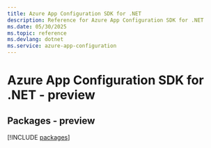 ```yaml
---
title: Azure App Configuration SDK for .NET
description: Reference for Azure App Configuration SDK for .NET
ms.date: 05/30/2025
ms.topic: reference
ms.devlang: dotnet
ms.service: azure-app-configuration
---
```

# Azure App Configuration SDK for .NET - preview
## Packages - preview
[!INCLUDE [packages](app-configuration-index.md)]